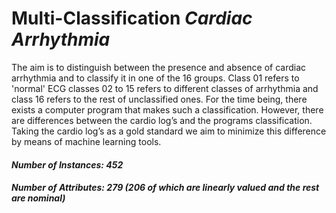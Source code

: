 # Multi-Classification ***Cardiac Arrhythmia***

The aim is to distinguish between the presence and absence of cardiac arrhythmia and to classify it in one of the 16 groups. Class 01 refers to 'normal' ECG classes 02 to 15
refers to different classes of arrhythmia and class 16 refers to the rest of unclassified ones. For the time being, there exists a computer program that makes such a
classification. However, there are differences between the cardio log’s and the programs classification. Taking the cardio log’s as a gold standard we aim to minimize this
difference by means of machine learning tools.

#### ***Number of Instances: 452***

#### ***Number of Attributes: 279 (206 of which are linearly valued and the rest are nominal)*** 

